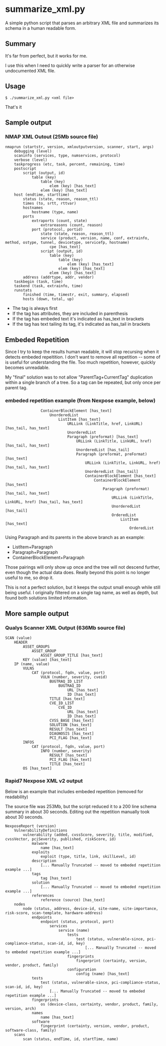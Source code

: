 # summarize_xml.py

A simple python script that parses an arbitrary XML file and summarizes its schema in a human readable form.

## Summary

It's far from perfect, but it works for me.

I use this when I need to quickly write a parser for an otherwise undocumented XML file.

## Usage

```
$ ./summarize_xml.py <xml file>
```

That's it

## Sample output

### NMAP XML Outout (25Mb source file)

```
nmaprun (startstr, version, xmloutputversion, scanner, start, args)
    debugging (level)
    scaninfo (services, type, numservices, protocol)
    verbose (level)
    taskprogress (etc, task, percent, remaining, time)
    postscript
        script (output, id)
            table (key)
                table (key)
                    elem (key) [has_text]
                elem (key) [has_text]
    host (endtime, starttime)
        status (state, reason, reason_ttl)
        times (to, srtt, rttvar)
        hostnames
            hostname (type, name)
        ports
            extraports (count, state)
                extrareasons (count, reason)
            port (protocol, portid)
                state (state, reason, reason_ttl)
                service (product, version, name, conf, extrainfo, method, ostype, tunnel, devicetype, servicefp, hostname)
                    cpe [has_text]
                script (output, id)
                    table (key)
                        table (key)
                            elem (key) [has_text]
                        elem (key) [has_text]
                    elem (key) [has_text]
        address (addrtype, addr, vendor)
    taskbegin (task, time)
    taskend (task, extrainfo, time)
    runstats
        finished (time, timestr, exit, summary, elapsed)
        hosts (down, total, up)
```

* The tag is always first
* If the tag has attributes, they are included in parenthesis
* If the tag has embeded text it's indicated as has_text in brackets
* If the tag has text tailing its tag, it's indicated as has_tail in brackets

## Embeded Repetition

Since I try to keep the results human readable, it will stop recursing when it detects embeded repeitition.  I don't want to remove all repetition -- some of is useful for understanding the file.  Too much repetition, however, quickly becomes unreadable.

My "final" solution was to not allow "ParentTag+CurrentTag" duplication within a single branch of a tree.  So a tag can be repeated, but only once per parent tag.

### embeded repetition example (from Nexpose example, below)

``` 
                ContainerBlockElement [has_text]
                    UnorderedList
                        ListItem [has_text]
                            URLLink (LinkTitle, href, LinkURL) [has_tail, has_text]
                            UnorderedList
                            Paragraph (preformat) [has_text]
                                URLLink (LinkTitle, LinkURL, href) [has_tail, has_text]
                                UnorderedList [has_tail]
                                Paragraph (preformat, preFormat) [has_text]
                                    URLLink (LinkTitle, LinkURL, href) [has_tail, has_text]
                                    UnorderedList [has_tail]
                                    ContainerBlockElement [has_text]
                                        ContainerBlockElement [has_text]
                                            Paragraph (preformat) [has_tail, has_text]
                                                URLLink (LinkTitle, LinkURL, href) [has_tail, has_text]
                                                UnorderedList [has_tail]
                                                OrderedList
                                                    ListItem [has_text]
                                                        OrderedList
```

Using Paragraph and its parents in the above branch as an example:

* ListItem+Paragraph
* Paragraph+Paragraph
* ContainerBlockElement+Paragraph

Those pairings will only show up once and the tree will not descend further, even though the actual data does.  Really beyond this point is no longer useful to me, so drop it.

This is not a perfect solution, but it keeps the output small enough while still being useful.  I originally filtered on a single tag name, as well as depth, but found both solutions limited information.

## More sample output

### Qualys Scanner XML Output (636Mb source file)

```
SCAN (value)
    HEADER
        ASSET_GROUPS
            ASSET_GROUP
                ASSET_GROUP_TITLE [has_text]
        KEY (value) [has_text]
    IP (name, value)
        VULNS
            CAT (protocol, fqdn, value, port)
                VULN (number, severity, cveid)
                    BUGTRAQ_ID_LIST
                        BUGTRAQ_ID
                            URL [has_text]
                            ID [has_text]
                    TITLE [has_text]
                    CVE_ID_LIST
                        CVE_ID
                            URL [has_text]
                            ID [has_text]
                    CVSS_BASE [has_text]
                    SOLUTION [has_text]
                    RESULT [has_text]
                    DIAGNOSIS [has_text]
                    PCI_FLAG [has_text]
        INFOS
            CAT (protocol, fqdn, value, port)
                INFO (number, severity)
                    RESULT [has_text]
                    PCI_FLAG [has_text]
                    TITLE [has_text]
        OS [has_text]
```

### Rapid7 Nexpose XML v2 output

Below is an example that includes embeded repetition (removed for readability)

The source file was 253Mb, but the script reduced it to a 200 line schema summary in about 30 seconds.  Editing out the repetition manually took about 30 seconds.


``` 
NexposeReport (version)
    VulnerabilityDefinitions
        vulnerability (added, cvssScore, severity, title, modified, cvssVector, pciSeverity, published, riskScore, id)
            malware
                name [has_text]
            exploits
                exploit (type, title, link, skillLevel, id)
            description
                [... Manually Truncated -- moved to embeded repetition example ...]
            tags
                tag [has_text]
            solution
                [... Manually Truncated -- moved to embeded repetition example ...]
            references
                reference (source) [has_text]
    nodes
        node (status, address, device-id, site-name, site-importance, risk-score, scan-template, hardware-address)
            endpoints
                endpoint (status, protocol, port)
                    services
                        service (name)
                            tests
                                test (status, vulnerable-since, pci-compliance-status, scan-id, id, key)
                                    [... Manually Truncated -- moved to embeded repetition example ...]
                            fingerprints
                                fingerprint (certainty, version, vendor, product, family)
                            configuration
                                config (name) [has_text]
            tests
                test (status, vulnerable-since, pci-compliance-status, scan-id, id, key)
                    [... Manually Truncated -- moved to embeded repetition example ...]
            fingerprints
                os (device-class, certainty, vendor, product, family, version, arch)
            names
                name [has_text]
            software
                fingerprint (certainty, version, vendor, product, software-class, family)
    scans
        scan (status, endTime, id, startTime, name)
```


